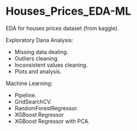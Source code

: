 # Houses_Prices_EDA-ML
EDA for houses prices dataset (from kaggle).

Exploratory Dana Analysis:
 - Missing data dealing.
 - Outliers cleaning.
 - Inconsistent values cleaning.
 - Plots and analysis.

Machine Learning:
 - Pipeline.
 - GridSearchCV.
 - RandomForestRegressor.
 - XGBoost Regressor
 - XGBoost Regressor with PCA.

